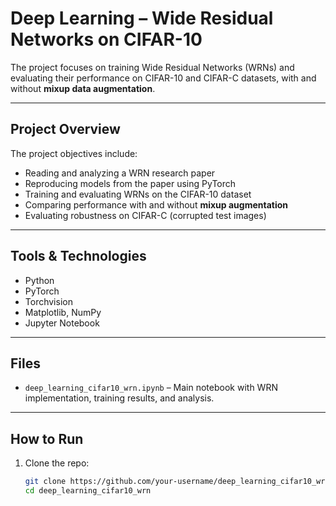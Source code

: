 # Deep Learning – Wide Residual Networks on CIFAR-10

The project focuses on training Wide Residual Networks (WRNs) and evaluating their performance on CIFAR-10 and CIFAR-C datasets, with and without **mixup data augmentation**.

---

## Project Overview

The project objectives include:

-  Reading and analyzing a WRN research paper
-  Reproducing models from the paper using PyTorch
-  Training and evaluating WRNs on the CIFAR-10 dataset
-  Comparing performance with and without **mixup augmentation**
-  Evaluating robustness on CIFAR-C (corrupted test images)

---

## Tools & Technologies

- Python
- PyTorch
- Torchvision
- Matplotlib, NumPy
- Jupyter Notebook

---

## Files

- `deep_learning_cifar10_wrn.ipynb` – Main notebook with WRN implementation, training results, and analysis.

---

## How to Run

1. Clone the repo:
   ```bash
   git clone https://github.com/your-username/deep_learning_cifar10_wrn.git
   cd deep_learning_cifar10_wrn
